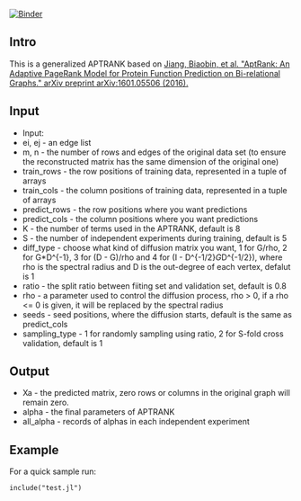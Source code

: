[![Binder](http://mybinder.org/badge.svg)](http://beta.mybinder.org/v2/gh/MengLiuPurdue/Generalized-APTRANK/master)

## Intro
This is a generalized APTRANK based on [Jiang, Biaobin, et al. "AptRank: An Adaptive PageRank Model for Protein Function Prediction on Bi-relational Graphs." arXiv preprint arXiv:1601.05506 (2016).](https://arxiv.org/abs/1601.05506)

## Input

* Input:
* ei, ej       - an edge list
* m, n         - the number of rows and edges of the original data set (to ensure
               the reconstructed matrix has the same dimension of the original one)
* train_rows   - the row positions of training data, represented in a tuple of arrays
* train_cols   - the column positions of training data, represented in a tuple of arrays
* predict_rows - the row positions where you want predictions
* predict_cols - the column positions where you want predictions
* K            - the number of terms used in the APTRANK, default is 8
* S            - the number of independent experiments during training,
               default is 5
* diff_type    - choose what kind of diffusion matrix you want, 1 for G/rho, 2 for
               G*D^{-1}, 3 for (D - G)/rho and 4 for (I - D^{-1/2}*G*D^{-1/2}),
               where rho is the spectral radius and D is the out-degree of each
               vertex, defalut is 1
* ratio        - the split ratio between fiiting set and validation set, default is 0.8
* rho          - a parameter used to control the diffusion process, rho > 0, if a
                rho <= 0 is given, it will be replaced by the spectral radius
* seeds        - seed positions, where the diffusion starts, default is the same as predict_cols
* sampling_type - 1 for randomly sampling using ratio, 2 for S-fold cross validation, default is 1

## Output

* Xa            - the predicted matrix, zero rows or columns in the original graph will remain zero.
* alpha         - the final parameters of APTRANK
* all_alpha     - records of alphas in each independent experiment

## Example
For a quick sample run:

```
include("test.jl")
```
 


